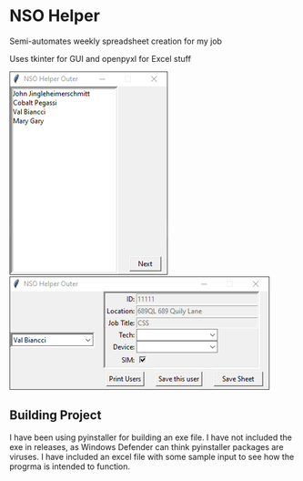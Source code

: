 # NSO Helper
 
Semi-automates weekly spreadsheet creation for my job
 
Uses tkinter for GUI and openpyxl for Excel stuff


![](Screenshots/Screen1.png)
![](Screenshots/Screen2.png)

## Building Project
I have been using pyinstaller for building an exe file. I have not included the exe in releases, as Windows Defender can think pyinstaller packages are viruses.
I have included an excel file with some sample input to see how the progrma is intended to function.
